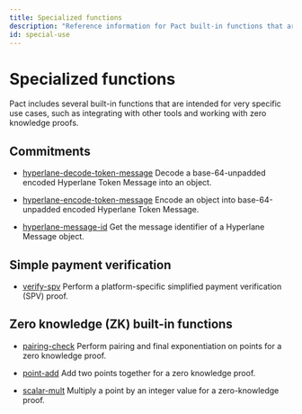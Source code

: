 ```yaml
---
title: Specialized functions
description: "Reference information for Pact built-in functions that are intended for special usee cases."
id: special-use
---
```


# Specialized functions

Pact includes several built-in functions that are intended for very specific use cases, such as integrating with other tools and working with zero knowledge proofs.

## Commitments

- [hyperlane-decode-token-message](/pact-5/commitments/hyperlane-decode-token-message) Decode a base-64-unpadded encoded Hyperlane Token Message into an object.

- [hyperlane-encode-token-message](/pact-5/commitments/hyperlane-encode-token-message) Encode an object into base-64-unpadded encoded Hyperlane Token Message.

- [hyperlane-message-id](/pact-5/commitments/hyperlane-message-id) Get the message identifier of a Hyperlane Message object.

## Simple payment verification

- [verify-spv](/pact-5/spv/verify-spv) Perform a platform-specific simplified payment verification (SPV) proof.

## Zero knowledge (ZK) built-in functions

- [pairing-check](/pact-5/zk/pairing-check) Perform pairing and final exponentiation on points for a zero knowledge proof.

- [point-add](/pact-5/zk/point-add) Add two points together for a zero knowledge proof.

- [scalar-mult](/pact-5/zk/scalar-mult) Multiply a point by an integer value for a zero-knowledge proof.

